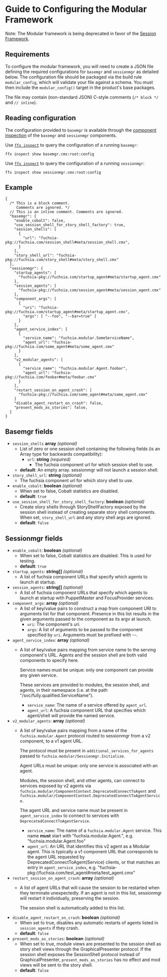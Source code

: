 # Guide to Configuring the Modular Framework

Note: The Modular framework is being deprecated in favor of
the [Session Framework](/docs/concepts/session/introduction.md).

## Requirements

To configure the modular framework, you will need to create a JSON file defining
the required configurations for `basemgr` and `sessionmgr` as detailed below.
The configuration file should be packaged via the build rule `modular_config`,
which will validate your file against a schema. You must then include the
`modular_config()` target in the product's base packages.

The file may contain (non-standard JSON) C-style comments
(`/* block */` and `// inline`).

## Reading configuration

The configuration provided to `basemgr` is available through
the [component inspection][docs-inspect] of the `basemgr` and
`sessionmgr` components.

Use [`ffx inspect`][ffx-inspect] to query the configuration
of a running `basemgr`:

```posix-terminal
ffx inspect show basemgr.cmx:root:config
```

Use [`ffx inspect`][ffx-inspect] to query the configuration
of a running `sessionmgr`:

```posix-terminal
ffx inspect show sessionmgr.cmx:root:config
```

## Example

```json5
{
  /* This is a block comment.
     Comments are ignored. */
  // This is an inline comment. Comments are ignored.
  "basemgr": {
    "enable_cobalt": false,
    "use_session_shell_for_story_shell_factory": true,
    "session_shells": [
      {
        "url": "fuchsia-pkg://fuchsia.com/session_shell#meta/session_shell.cmx",
      }
    ],
    "story_shell_url": "fuchsia-pkg://fuchsia.com/story_shell#meta/story_shell.cmx"
  },
  "sessionmgr": {
    "startup_agents": [
      "fuchsia-pkg://fuchsia.com/startup_agent#meta/startup_agent.cmx"
    ],
    "session_agents": [
      "fuchsia-pkg://fuchsia.com/session_agent#meta/session_agent.cmx"
    ],
    "component_args": [
      {
        "uri": "fuchsia-pkg://fuchsia.com/startup_agent#meta/startup_agent.cmx",
        "args": [ "--foo", "--bar=true" ]
      }
    ],
    "agent_service_index": [
      {
        "service_name": "fuchsia.modular.SomeServiceName",
        "agent_url": "fuchsia-pkg://fuchsia.com/some_agent#meta/some_agent.cmx"
      }
    ],
    "v2_modular_agents": [
      {
        "service_name": "fuchsia.modular.Agent.foobar",
        "agent_url": "fuchsia-pkg://fuchsia.com/foobar#meta/foobar.cmx"
      }
    ],
    "restart_session_on_agent_crash": [
      "fuchsia-pkg://fuchsia.com/some_agent#meta/some_agent.cmx"
    ]
    "disable_agent_restart_on_crash": false,
    "present_mods_as_stories": false,
  }
}
```

## Basemgr fields

- `session_shells` **array** _(optional)_
  - List of zero or one session shell containing the following
    fields (is an Array type for backwards compatibility):
    - `url`: **string** _(required)_
      - The fuchsia component url for which session shell to use.
  - **default**: An empty array. sessionmgr will not launch a session shell.
- `story_shell_url`: **string** _(optional)_
  - The fuchsia component url for which story shell to use.
- `enable_cobalt`: **boolean** _(optional)_
  - When set to false, Cobalt statistics are disabled.
  - **default**: `true`
- `use_session_shell_for_story_shell_factory`: **boolean** _(optional)_
  - Create story shells through StoryShellFactory exposed by the session shell
    instead of creating separate story shell components. When set,
    `story_shell_url` and any story shell args are ignored.
  - **default**: `false`

## Sessionmgr fields

- `enable_cobalt`: **boolean** _(optional)_
  - When set to false, Cobalt statistics are disabled. This is used for
    testing.
  - **default**: `true`
- `startup_agents`: **string[]** _(optional)_
  - A list of fuchsia component URLs that specify which agents to launch at
    startup.
- `session_agents`: **string[]** _(optional)_
  - A list of fuchsia component URLs that specify which agents to launch at
    startup with PuppetMaster and FocusProvider services.
- `component_args`: **array** _(optional)_
  - A list of key/value pairs to construct a map from component URI to
    arguments list for that component. Presence in this list results in the
    given arguments passed to the component as its argv at launch.
    - `uri`: The component's uri.
    - `args`: A list of arguments to be passed to the component specified by
      `uri`. Arguments must be prefixed with --.
- `agent_service_index`: **array** _(optional)_
  - A list of key/value pairs mapping from service name to the serving
    component's URL. Agents and the session shell are both valid components to
    specify here.

    Service names must be unique: only one component can provide any
    given service.

    These services are provided to modules, the session shell,
    and agents, in their namespace (i.e. at the path
    "/svc/fully.qualified.ServiceName").

    - `service_name`: The name of a service offered by `agent_url`.
    - `agent_url`: A fuchsia component URL that specifies which agent/shell will
      provide the named service.
- `v2_modular_agents`: **array** _(optional)_
  - A list of key/value pairs mapping from a name of the `fuchsia.modular.Agent`
    protocol routed to sessionmgr from a v2 component, to a v1 agent URL.

    The protocol must be present in `additional_services_for_agents`
    passed to `fuchsia.modular/Sessionmgr.Initialize`.

    Agent URLs must be unique: only one service is associated with an agent.

    Modules, the session shell, and other agents, can connect to services
    exposed by v2 agents via
    `fuchsia.modular/ComponentContext.DeprecatedConnectToAgent`
    and `fuchsia.modular/ComponentContext.DeprecatedConnectToAgentService`.

    The agent URL and service name must be present in `agent_service_index`
    to connect to services with `DeprecatedConnectToAgentService`.

    - `service_name`: The name of a `fuchsia.modular.Agent` service.
      This name **must** start with "fuchsia.modular.Agent.",
      e.g. "fuchsia.modular.Agent.foo"
    - `agent_url`: An URL that identifies this v2 agent as a Modular agent.
      This is typically a v1 component URL that corresponds to the agent URL
      requested by DeprecatedConnectToAgent(Service) clients, or that matches
      an entry in `agent_service_index`,
      e.g. "fuchsia-pkg://fuchsia.com/test_agent#meta/test_agent.cmx"
- `restart_session_on_agent_crash`: **array** _(optional)_
  - A list of agent URLs that will cause the session to be restarted
    when they terminate unexpectedly. If an agent is not in this list,
    sessionmgr will restart it individually, preserving the session.

    The session shell is automatically added to this list.
- `disable_agent_restart_on_crash`: **boolean** _(optional)_
  - When set to true, disables any automatic restarts of agents listed in
    `session_agents` if they crash.
  - **default**: `false`
- `present_mods_as_stories`: **boolean** _(optional)_
  - When set to true, module views are presented to the session shell as
    story shell views through the GraphicalPresenter protocol.
    If the session shell exposes the SessionShell protocol instead of
    GraphicalPresenter, `present_mods_as_stories` has no effect and mod views
    will be sent to the story shell.
  - **default**: `false`

[docs-inspect]: /docs/development/diagnostics/inspect/README.md
[ffx-inspect]: https://fuchsia.dev/reference/tools/sdk/ffx.md#inspect
